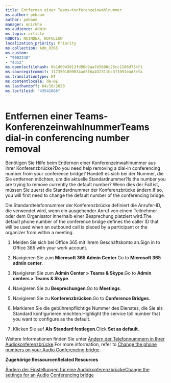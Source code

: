 ```yaml
---
title: Entfernen einer Teams-Konferenzeinwahlnummer
ms.author: pebaum
author: pebaum
manager: mnirkhe
ms.audience: Admin
ms.topic: article
ROBOTS: NOINDEX, NOFOLLOW
localization_priority: Priority
ms.collection: Adm_O365
ms.custom:
- "9002248"
- "4352"
ms.openlocfilehash: 6b1d6043013fd90d2aa7e5688c25cc1186d734f1
ms.sourcegitcommit: 1173501899034ad5f6a432311bc3f1091ead3efa
ms.translationtype: HT
ms.contentlocale: de-DE
ms.lasthandoff: 04/16/2020
ms.locfileid: "43541666"
---
```

# <a name="teams-dial-in-conferencing-number-removal"></a><span data-ttu-id="d77e7-102">Entfernen einer Teams-Konferenzeinwahlnummer</span><span class="sxs-lookup"><span data-stu-id="d77e7-102">Teams dial-in conferencing number removal</span></span>

<span data-ttu-id="d77e7-103">Benötigen Sie Hilfe beim Entfernen einer Konferenzeinwahlnummer aus Ihrer Konferenzbrücke?</span><span class="sxs-lookup"><span data-stu-id="d77e7-103">Do you need help removing a dial-in conferencing number from your conference bridge?</span></span> <span data-ttu-id="d77e7-104">Handelt es sich bei der Nummer, die Sie entfernen möchten, um die aktuelle Standardnummer?</span><span class="sxs-lookup"><span data-stu-id="d77e7-104">Is the number you are trying to remove currently the default number?</span></span> <span data-ttu-id="d77e7-105">Wenn dies der Fall ist, müssen Sie zuerst die Standardnummer der Konferenzbrücke ändern.</span><span class="sxs-lookup"><span data-stu-id="d77e7-105">If so, you will first need to change the default number of the conferencing bridge.</span></span>

<span data-ttu-id="d77e7-106">Die Standardtelefonnummer der Konferenzbrücke definiert die Anrufer-ID, die verwendet wird, wenn ein ausgehender Anruf von einem Teilnehmer oder dem Organisator innerhalb einer Besprechung platziert wird.</span><span class="sxs-lookup"><span data-stu-id="d77e7-106">The default phone number of the conference bridge defines the caller ID that will be used when an outbound call is placed by a participant or the organizer from within a meeting.</span></span>

1. <span data-ttu-id="d77e7-107">Melden Sie sich bei Office 365 mit Ihrem Geschäftskonto an.</span><span class="sxs-lookup"><span data-stu-id="d77e7-107">Sign in to Office 365 with your work account.</span></span>

2. <span data-ttu-id="d77e7-108">Navigieren Sie zum **Microsoft 365 Admin Center**.</span><span class="sxs-lookup"><span data-stu-id="d77e7-108">Go to **Microsoft 365 admin center**.</span></span>

3. <span data-ttu-id="d77e7-109">Navigieren Sie zum **Admin Center > Teams & Skype**.</span><span class="sxs-lookup"><span data-stu-id="d77e7-109">Go to **Admin centers > Teams & Skype**.</span></span>

4. <span data-ttu-id="d77e7-110">Navigieren Sie zu **Besprechungen**.</span><span class="sxs-lookup"><span data-stu-id="d77e7-110">Go to **Meetings**.</span></span>

5. <span data-ttu-id="d77e7-111">Navigieren Sie zu **Konferenzbrücken**.</span><span class="sxs-lookup"><span data-stu-id="d77e7-111">Go to **Conference Bridges**.</span></span>

6. <span data-ttu-id="d77e7-112">Markieren Sie die gebührenpflichtige Nummer des Dienstes, die Sie als Standard konfigurieren möchten.</span><span class="sxs-lookup"><span data-stu-id="d77e7-112">Highlight the service toll number that you want to configure as the default.</span></span>

7. <span data-ttu-id="d77e7-113">Klicken Sie auf **Als Standard festlegen**.</span><span class="sxs-lookup"><span data-stu-id="d77e7-113">Click **Set as default**.</span></span>

<span data-ttu-id="d77e7-114">Weitere Informationen finden Sie unter [Ändern der Telefonnummern in Ihrer Audiokonferenzbrücke](https://docs.microsoft.com/microsoftteams/change-the-phone-numbers-on-your-audio-conferencing-bridge).</span><span class="sxs-lookup"><span data-stu-id="d77e7-114">For more information, refer to [Change the phone numbers on your Audio Conferencing bridge](https://docs.microsoft.com/microsoftteams/change-the-phone-numbers-on-your-audio-conferencing-bridge).</span></span>

<span data-ttu-id="d77e7-115">**Zugehörige Ressourcen**</span><span class="sxs-lookup"><span data-stu-id="d77e7-115">**Related Resources**</span></span>

[<span data-ttu-id="d77e7-116">Ändern der Einstellungen für eine Audiokonferenzbrücke</span><span class="sxs-lookup"><span data-stu-id="d77e7-116">Change the settings for an Audio Conferencing bridge</span></span>](https://docs.microsoft.com/microsoftteams/change-the-settings-for-an-audio-conferencing-bridge)
